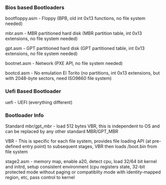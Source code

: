 ### Bios based Bootloaders ###
bootfloppy.asm - Floppy (BPB, old int 0x13 functions, no file system needed)

mbr.asm - MBR partitioned hard disk (MBR partition table, int 0x13 extensions, no file system needed)

gpt.asm - GPT partitioned hard disk (GPT partitioned table, int 0x13 extensions, no file system needed)

bootnet.asm - Network (PXE API, no file system needed)

bootcd.asm - No emulation El Torito (no partitions, int 0x13 extensions, but with 2048-byte sectors, need ISO9660 file system)

### Uefi Based Bootloader ###
uefi - UEFI (everything different)

### Bootloader Info ###
Standard mbr/gpt_mbr - load 512 bytes VBR, this is independent to OS and can be replaced by any other standard MBR/GPT_MBR

VBR - This is specific for each file system, provides file loading API (at pre-defined entry point) to subsequent stages, VBR then loads /boot.bin from file system

stage2.asm - memory map, enable a20, detect cpu, load 32/64 bit kernel and initrd, setup consistent environment (cpu registers state, 32-bit protected mode without paging or compatiblity mode with identity-mapped region, etc, pass control to kernel




